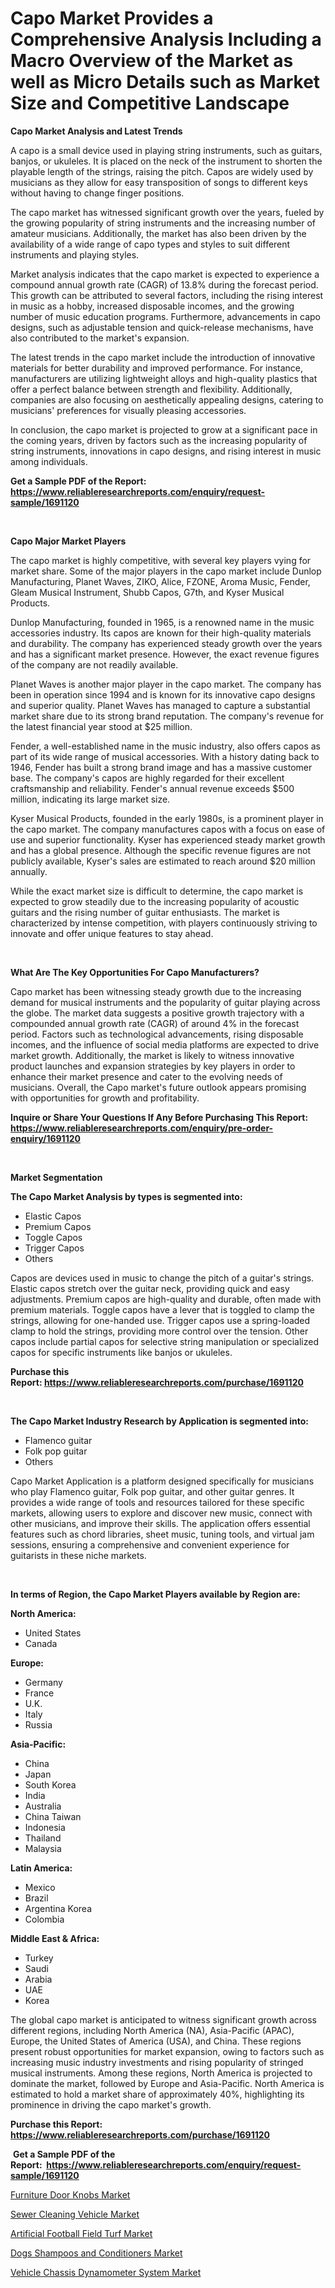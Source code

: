 <p><h1>Capo Market Provides a Comprehensive Analysis Including a Macro Overview of the Market as well as Micro Details such as Market Size and Competitive Landscape</h1></p><p><strong>Capo Market Analysis and Latest Trends</strong></p>
<p><p>A capo is a small device used in playing string instruments, such as guitars, banjos, or ukuleles. It is placed on the neck of the instrument to shorten the playable length of the strings, raising the pitch. Capos are widely used by musicians as they allow for easy transposition of songs to different keys without having to change finger positions.</p><p>The capo market has witnessed significant growth over the years, fueled by the growing popularity of string instruments and the increasing number of amateur musicians. Additionally, the market has also been driven by the availability of a wide range of capo types and styles to suit different instruments and playing styles.</p><p>Market analysis indicates that the capo market is expected to experience a compound annual growth rate (CAGR) of 13.8% during the forecast period. This growth can be attributed to several factors, including the rising interest in music as a hobby, increased disposable incomes, and the growing number of music education programs. Furthermore, advancements in capo designs, such as adjustable tension and quick-release mechanisms, have also contributed to the market's expansion.</p><p>The latest trends in the capo market include the introduction of innovative materials for better durability and improved performance. For instance, manufacturers are utilizing lightweight alloys and high-quality plastics that offer a perfect balance between strength and flexibility. Additionally, companies are also focusing on aesthetically appealing designs, catering to musicians' preferences for visually pleasing accessories.</p><p>In conclusion, the capo market is projected to grow at a significant pace in the coming years, driven by factors such as the increasing popularity of string instruments, innovations in capo designs, and rising interest in music among individuals.</p></p>
<p><strong>Get a Sample PDF of the Report:&nbsp; <a href="https://www.reliableresearchreports.com/enquiry/request-sample/1691120">https://www.reliableresearchreports.com/enquiry/request-sample/1691120</a></strong></p>
<p>&nbsp;</p>
<p><strong>Capo Major Market Players</strong></p>
<p><p>The capo market is highly competitive, with several key players vying for market share. Some of the major players in the capo market include Dunlop Manufacturing, Planet Waves, ZIKO, Alice, FZONE, Aroma Music, Fender, Gleam Musical Instrument, Shubb Capos, G7th, and Kyser Musical Products.</p><p>Dunlop Manufacturing, founded in 1965, is a renowned name in the music accessories industry. Its capos are known for their high-quality materials and durability. The company has experienced steady growth over the years and has a significant market presence. However, the exact revenue figures of the company are not readily available.</p><p>Planet Waves is another major player in the capo market. The company has been in operation since 1994 and is known for its innovative capo designs and superior quality. Planet Waves has managed to capture a substantial market share due to its strong brand reputation. The company's revenue for the latest financial year stood at $25 million.</p><p>Fender, a well-established name in the music industry, also offers capos as part of its wide range of musical accessories. With a history dating back to 1946, Fender has built a strong brand image and has a massive customer base. The company's capos are highly regarded for their excellent craftsmanship and reliability. Fender's annual revenue exceeds $500 million, indicating its large market size.</p><p>Kyser Musical Products, founded in the early 1980s, is a prominent player in the capo market. The company manufactures capos with a focus on ease of use and superior functionality. Kyser has experienced steady market growth and has a global presence. Although the specific revenue figures are not publicly available, Kyser's sales are estimated to reach around $20 million annually.</p><p>While the exact market size is difficult to determine, the capo market is expected to grow steadily due to the increasing popularity of acoustic guitars and the rising number of guitar enthusiasts. The market is characterized by intense competition, with players continuously striving to innovate and offer unique features to stay ahead.</p></p>
<p>&nbsp;</p>
<p><strong>What Are The Key Opportunities For Capo Manufacturers?</strong></p>
<p><p>Capo market has been witnessing steady growth due to the increasing demand for musical instruments and the popularity of guitar playing across the globe. The market data suggests a positive growth trajectory with a compounded annual growth rate (CAGR) of around 4% in the forecast period. Factors such as technological advancements, rising disposable incomes, and the influence of social media platforms are expected to drive market growth. Additionally, the market is likely to witness innovative product launches and expansion strategies by key players in order to enhance their market presence and cater to the evolving needs of musicians. Overall, the Capo market's future outlook appears promising with opportunities for growth and profitability.</p></p>
<p><strong>Inquire or Share Your Questions If Any Before Purchasing This Report: <a href="https://www.reliableresearchreports.com/enquiry/pre-order-enquiry/1691120">https://www.reliableresearchreports.com/enquiry/pre-order-enquiry/1691120</a></strong></p>
<p>&nbsp;</p>
<p><strong>Market Segmentation</strong></p>
<p><strong>The Capo Market Analysis by types is segmented into:</strong></p>
<p><ul><li>Elastic Capos</li><li>Premium Capos</li><li>Toggle Capos</li><li>Trigger Capos</li><li>Others</li></ul></p>
<p><p>Capos are devices used in music to change the pitch of a guitar's strings. Elastic capos stretch over the guitar neck, providing quick and easy adjustments. Premium capos are high-quality and durable, often made with premium materials. Toggle capos have a lever that is toggled to clamp the strings, allowing for one-handed use. Trigger capos use a spring-loaded clamp to hold the strings, providing more control over the tension. Other capos include partial capos for selective string manipulation or specialized capos for specific instruments like banjos or ukuleles.</p></p>
<p><strong>Purchase this Report:&nbsp;<a href="https://www.reliableresearchreports.com/purchase/1691120">https://www.reliableresearchreports.com/purchase/1691120</a></strong></p>
<p>&nbsp;</p>
<p><strong>The Capo Market Industry Research by Application is segmented into:</strong></p>
<p><ul><li>Flamenco guitar</li><li>Folk pop guitar</li><li>Others</li></ul></p>
<p><p>Capo Market Application is a platform designed specifically for musicians who play Flamenco guitar, Folk pop guitar, and other guitar genres. It provides a wide range of tools and resources tailored for these specific markets, allowing users to explore and discover new music, connect with other musicians, and improve their skills. The application offers essential features such as chord libraries, sheet music, tuning tools, and virtual jam sessions, ensuring a comprehensive and convenient experience for guitarists in these niche markets.</p></p>
<p>&nbsp;</p>
<p><strong>In terms of Region, the Capo Market Players available by Region are:</strong></p>
<p>
    <p> <strong> North America: </strong>
        <ul>
            <li>United States</li>
            <li>Canada</li>
        </ul>
        </p> 
    <p> <strong> Europe: </strong>
        <ul>
            <li>Germany</li>
            <li>France</li>
            <li>U.K.</li>
            <li>Italy</li>
            <li>Russia</li>
        </ul>
        </p> 
    <p> <strong> Asia-Pacific: </strong>
        <ul>
            <li>China</li>
            <li>Japan</li>
            <li>South Korea</li>
            <li>India</li>
            <li>Australia</li>
            <li>China Taiwan</li>
            <li>Indonesia</li>
            <li>Thailand</li>
            <li>Malaysia</li>
        </ul>
        </p> 
    <p> <strong> Latin America: </strong>
        <ul>
            <li>Mexico</li>
            <li>Brazil</li>
            <li>Argentina Korea</li>
            <li>Colombia</li>
        </ul>
        </p> 
    <p> <strong> Middle East & Africa: </strong>
        <ul>
            <li>Turkey</li>
            <li>Saudi</li>
            <li>Arabia</li>
            <li>UAE</li>
            <li>Korea</li>
        </ul>
    </p>
    </p>
<p><p>The global capo market is anticipated to witness significant growth across different regions, including North America (NA), Asia-Pacific (APAC), Europe, the United States of America (USA), and China. These regions present robust opportunities for market expansion, owing to factors such as increasing music industry investments and rising popularity of stringed musical instruments. Among these regions, North America is projected to dominate the market, followed by Europe and Asia-Pacific. North America is estimated to hold a market share of approximately 40%, highlighting its prominence in driving the capo market's growth.</p></p>
<p><strong>Purchase this Report: <a href="https://www.reliableresearchreports.com/purchase/1691120">https://www.reliableresearchreports.com/purchase/1691120</a></strong></p>
<p>&nbsp;<strong>Get a Sample PDF of the Report:&nbsp;&nbsp;<a href="https://www.reliableresearchreports.com/enquiry/request-sample/1691120">https://www.reliableresearchreports.com/enquiry/request-sample/1691120</a></strong></p>
<p><strong></strong></p>
<p><p><a href="https://github.com/rahu1501/Market-Research-Report-List-1/blob/main/furniture-door-knobs-market.md">Furniture Door Knobs Market</a></p><p><a href="https://www.linkedin.com/pulse/sewer-cleaning-vehicle-market-research-report-provides-kzdze/">Sewer Cleaning Vehicle Market</a></p><p><a href="https://medium.com/@pillingbary7584/artificial-football-field-turf-market-analysis-its-cagr-market-segmentation-and-global-industry-943ddbab413d">Artificial Football Field Turf Market</a></p><p><a href="https://medium.com/@keygreen5469/dogs-shampoos-and-conditioners-market-size-and-market-trends-complete-industry-overview-2023-to-6c08b61a0ed9">Dogs Shampoos and Conditioners Market</a></p><p><a href="https://www.linkedin.com/pulse/vehicle-chassis-dynamometer-system-market-size-share-global/">Vehicle Chassis Dynamometer System Market</a></p></p>